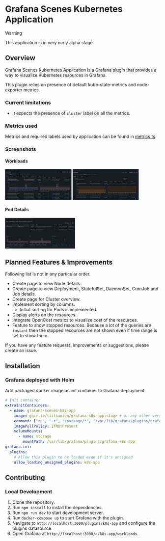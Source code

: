 # Grafana Scenes Kubernetes Application

> [!WARNING]  
> This application is in very early alpha stage.

## Overview

Grafana Scenes Kubernetes Application is a Grafana plugin that provides a way to visualize Kubernetes resources in Grafana.

This plugin relies on presence of default kube-state-metrics and node-exporter metrics.

### Current limitations

* It expects the presence of `cluster` label on all the metrics.

### Metrics used

Metrics and required labels used by application can be found in [metrics.ts](src/metrics/metrics.ts).

### Screenshots

#### Workloads
<img src="screenshots/workloads_pods.png" height="100">
<img src="screenshots/workloads_statefulsets.png" height="100">

#### Pod Details
<img src="screenshots/pod_details.png" height="100">

## Planned Features & Improvements

Following list is not in any particular order.

* Create page to view Node details.
* Create page to view Deployment, StatefulSet, DaemonSet, CronJob and Job details.
* Create page for Cluster overview.
* Implement sorting by columns.
  * Initial sorting for Pods is implemented. 
* Display alerts on the resources.
* Integrate OpenCost metrics to visualize cost of the resources.
* Feature to show stopped resources.
  Because a lot of the queries are `instant` then the stopped resources are not shown even if time range is set to show them.

If you have any feature requests, improvements or suggestions, please create an issue.

## Installation

### Grafana deployed with Helm

Add packaged docker image as init container to Grafana deployment.

```yaml
# Init container
extraInitContainers:
  - name: grafana-scenes-k8s-app
    image: ghcr.io/tiithansen/grafana-k8s-app:<tag> # or any other version
    command: ["cp", "-r", "/package/*", "/var/lib/grafana/plugins/grafana-k8s-app"]
    imagePullPolicy: IfNotPresent
    volumeMounts:
      - name: storage
        mountPath: /var/lib/grafana/plugins/grafana-k8s-app
grafana.ini:
  plugins:
    # Allow this plugin to be loaded even if it's unsigned
    allow_loading_unsigned_plugins: k8s-app
```
## Contributing

### Local Development

1. Clone the repository.
2. Run `npm install` to install the dependencies.
3. Run `npm run dev` to start development server.
4. Run `docker-compose up` to start Grafana with the plugin.
5. Navigate to `http://localhost:3000/plugins/k8s-app` and configure the plugins datasource.
6. Open Grafana at `http://localhost:3000/a/k8s-app/workloads`.
